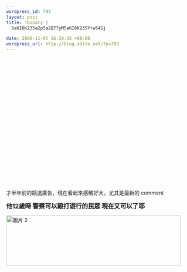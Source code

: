 ```yaml
--- 
wordpress_id: 793
layout: post
title: !binary |
  5a6I6K235a2p5a2Q77yM5a6I6K235Y+w54Gj

date: 2008-11-05 16:20:42 +08:00
wordpress_url: http://blog.xdite.net/?p=793
---
```

<object width="425" height="344"><param name="movie" value="http://www.youtube.com/v/UgHz5mrrT8Y&hl=zh_TW&fs=1"></param><param name="allowFullScreen" value="true"></param><param name="allowscriptaccess" value="always"></param><embed src="http://www.youtube.com/v/UgHz5mrrT8Y&hl=zh_TW&fs=1" type="application/x-shockwave-flash" allowscriptaccess="always" allowfullscreen="true" width="425" height="344"></embed></object>

才半年前的競選廣告，現在看起來感觸好大。尤其是最新的 comment 

<big><strong>他12歲時 警察可以毆打遊行的民眾 現在又可以了耶 </strong></big>

<a href="http://www.flickr.com/photos/xdite/3005099920/" title="Flickr 上 xdite 的 圖片 2"><img src="http://farm4.static.flickr.com/3019/3005099920_ab2d72bf61_o.png" width="477" height="137" alt="圖片 2" /></a>
